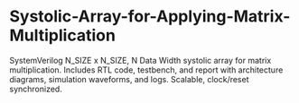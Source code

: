 # Systolic-Array-for-Applying-Matrix-Multiplication
SystemVerilog N_SIZE x N_SIZE, N Data Width systolic array for matrix multiplication. Includes RTL code, testbench, and report with architecture diagrams, simulation waveforms, and logs. Scalable, clock/reset synchronized.
